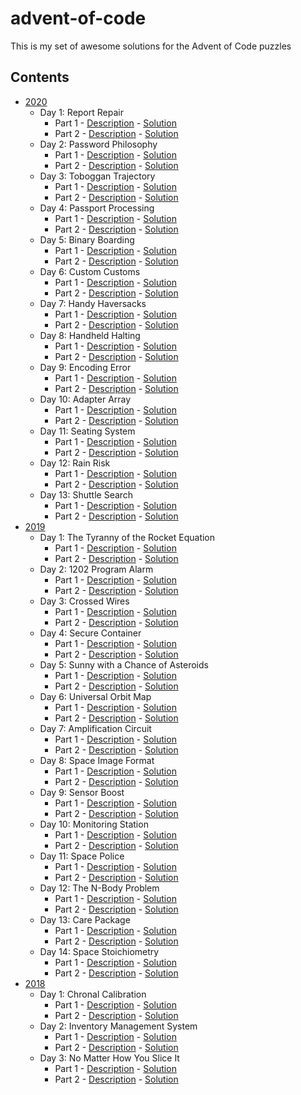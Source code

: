 # advent-of-code
This is my set of awesome solutions for the Advent of Code puzzles

## Contents
* [2020](https://adventofcode.com/2020)
    * Day 1: Report Repair
        * Part 1 - [Description](https://adventofcode.com/2020/day/1#part1) - [Solution](2020/01_report_repair_part_1.rs)
        * Part 2 - [Description](https://adventofcode.com/2020/day/1#part2) - [Solution](2020/01_report_repair_part_2.rs)
    * Day 2: Password Philosophy
        * Part 1 - [Description](https://adventofcode.com/2020/day/2#part1) - [Solution](2020/02_password_philosophy_part_1.rs)
        * Part 2 - [Description](https://adventofcode.com/2020/day/2#part2) - [Solution](2020/02_password_philosophy_part_2.rs)
    * Day 3: Toboggan Trajectory
        * Part 1 - [Description](https://adventofcode.com/2020/day/3#part1) - [Solution](2020/03_toboggan_trajectory_part_1.rs)
        * Part 2 - [Description](https://adventofcode.com/2020/day/3#part2) - [Solution](2020/03_toboggan_trajectory_part_2.rs)
    * Day 4: Passport Processing
        * Part 1 - [Description](https://adventofcode.com/2020/day/4#part1) - [Solution](2020/04_passport_processing_part_1.rs)
        * Part 2 - [Description](https://adventofcode.com/2020/day/4#part2) - [Solution](2020/04_passport_processing_part_2.rs)
    * Day 5: Binary Boarding
        * Part 1 - [Description](https://adventofcode.com/2020/day/5#part1) - [Solution](2020/05_binary_boarding_part_1.rs)
        * Part 2 - [Description](https://adventofcode.com/2020/day/5#part2) - [Solution](2020/05_binary_boarding_part_2.rs)
    * Day 6: Custom Customs 
        * Part 1 - [Description](https://adventofcode.com/2020/day/6#part1) - [Solution](2020/06_custom_customs_part_1.rs)
        * Part 2 - [Description](https://adventofcode.com/2020/day/6#part2) - [Solution](2020/06_custom_customs_part_2.rs)
    * Day 7: Handy Haversacks
        * Part 1 - [Description](https://adventofcode.com/2020/day/7#part1) - [Solution](2020/07_handy_haversacks_part_1.rs)
        * Part 2 - [Description](https://adventofcode.com/2020/day/7#part2) - [Solution](2020/07_handy_haversacks_part_2.rs)
    * Day 8: Handheld Halting 
        * Part 1 - [Description](https://adventofcode.com/2020/day/8#part1) - [Solution](2020/08_handheld_halting_part_1.rs)
        * Part 2 - [Description](https://adventofcode.com/2020/day/8#part2) - [Solution](2020/08_handheld_halting_part_2.rs)
    * Day 9: Encoding Error
        * Part 1 - [Description](https://adventofcode.com/2020/day/9#part1) - [Solution](2020/09_encoding_error_part_1.rs)
        * Part 2 - [Description](https://adventofcode.com/2020/day/9#part2) - [Solution](2020/09_encoding_error_part_2.rs)
    * Day 10: Adapter Array
        * Part 1 - [Description](https://adventofcode.com/2020/day/10#part1) - [Solution](2020/10_adapter_array_part_1.rs)
        * Part 2 - [Description](https://adventofcode.com/2020/day/10#part2) - [Solution](2020/10_adapter_array_part_2.rs)
    * Day 11: Seating System
        * Part 1 - [Description](https://adventofcode.com/2020/day/11#part1) - [Solution](2020/11_seating_system_part_1.rs)
        * Part 2 - [Description](https://adventofcode.com/2020/day/11#part2) - [Solution](2020/11_seating_system_part_2.rs)
    * Day 12: Rain Risk
        * Part 1 - [Description](https://adventofcode.com/2020/day/12#part1) - [Solution](2020/12_rain_risk_part_1.rs)
        * Part 2 - [Description](https://adventofcode.com/2020/day/12#part2) - [Solution](2020/12_rain_risk_part_2.rs)
    * Day 13: Shuttle Search
        * Part 1 - [Description](https://adventofcode.com/2020/day/13#part1) - [Solution](2020/13_shittle_search_part_1.rs)
        * Part 2 - [Description](https://adventofcode.com/2020/day/13#part2) - [Solution](2020/13_shuttle_search_part_2.rs)
* [2019](https://adventofcode.com/2019)
    * Day 1: The Tyranny of the Rocket Equation 
        * Part 1 - [Description](https://adventofcode.com/2019/day/1#part1) - [Solution](2019/1_the_tyranny_of_the_rocket_equation_part_1.py)
        * Part 2 - [Description](https://adventofcode.com/2019/day/1#part2) - [Solution](2019/1_the_tyranny_of_the_rocket_equation_part_2.py)
    * Day 2: 1202 Program Alarm 
        * Part 1 - [Description](https://adventofcode.com/2019/day/2#part1) - [Solution](2019/2_1202_program_alarm_part_1.py)
        * Part 2 - [Description](https://adventofcode.com/2019/day/2#part2) - [Solution](2019/2_1202_program_alarm_part_2.py)
    * Day 3: Crossed Wires 
        * Part 1 - [Description](https://adventofcode.com/2019/day/3#part1) - [Solution](2019/3_crossed_wires_part_1.py)
        * Part 2 - [Description](https://adventofcode.com/2019/day/3#part2) - [Solution](2019/3_crossed_wires_part_2.py)
    * Day 4: Secure Container 
        * Part 1 - [Description](https://adventofcode.com/2019/day/4#part1) - [Solution](2019/4_secure_container_part_1.py)
        * Part 2 - [Description](https://adventofcode.com/2019/day/4#part2) - [Solution](2019/4_secure_container_part_2.py)
    * Day 5: Sunny with a Chance of Asteroids 
        * Part 1 - [Description](https://adventofcode.com/2019/day/5#part1) - [Solution](2019/5_sunny_with_a_chance_of_asteroids_part_1.py)
        * Part 2 - [Description](https://adventofcode.com/2019/day/5#part2) - [Solution](2019/5_sunny_with_a_chance_of_asteroids_part_2.py)
    * Day 6: Universal Orbit Map 
        * Part 1 - [Description](https://adventofcode.com/2019/day/6#part1) - [Solution](2019/6_universal_orbit_map_part_1.py)
        * Part 2 - [Description](https://adventofcode.com/2019/day/6#part2) - [Solution](2019/6_universal_orbit_map_part_2.py)
    * Day 7: Amplification Circuit 
        * Part 1 - [Description](https://adventofcode.com/2019/day/7#part1) - [Solution](2019/7_amplification_circuit_part_1.py)
        * Part 2 - [Description](https://adventofcode.com/2019/day/7#part2) - [Solution](2019/7_amplification_circuit_part_2.py)
    * Day 8: Space Image Format 
        * Part 1 - [Description](https://adventofcode.com/2019/day/8#part1) - [Solution](2019/8_space_image_format_part_1.py)
        * Part 2 - [Description](https://adventofcode.com/2019/day/8#part2) - [Solution](2019/8_space_image_format_part_2.py)
    * Day 9: Sensor Boost 
        * Part 1 - [Description](https://adventofcode.com/2019/day/9#part1) - [Solution](2019/9_sensor_boost_part_1.py)
        * Part 2 - [Description](https://adventofcode.com/2019/day/9#part2) - [Solution](2019/9_sensor_boost_part_2.py)
    * Day 10: Monitoring Station 
        * Part 1 - [Description](https://adventofcode.com/2019/day/10#part1) - [Solution](2019/10_monitoring_station_part_1.py)
        * Part 2 - [Description](https://adventofcode.com/2019/day/10#part2) - [Solution](2019/10_monitoring_station_part_2.py)
    * Day 11: Space Police 
        * Part 1 - [Description](https://adventofcode.com/2019/day/11#part1) - [Solution](2019/11_space_police_part_1.py)
        * Part 2 - [Description](https://adventofcode.com/2019/day/11#part2) - [Solution](2019/11_space_police_part_2.py)
    * Day 12: The N-Body Problem 
        * Part 1 - [Description](https://adventofcode.com/2019/day/12#part1) - [Solution](2019/12_the_n_body_problem_part_1.py)
        * Part 2 - [Description](https://adventofcode.com/2019/day/12#part2) - [Solution](2019/12_the_n_body_problem_part_2.py)
    * Day 13: Care Package 
        * Part 1 - [Description](https://adventofcode.com/2019/day/13#part1) - [Solution](2019/13_care_package_part_1.py)
        * Part 2 - [Description](https://adventofcode.com/2019/day/13#part2) - [Solution](2019/13_care_package_part_2.py)
    * Day 14: Space Stoichiometry 
        * Part 1 - [Description](https://adventofcode.com/2019/day/14#part1) - [Solution](2019/14_space_stoichiometry_part_1.py)
        * Part 2 - [Description](https://adventofcode.com/2019/day/14#part2) - [Solution](2019/14_space_stoichiometry_part_2.py)
* [2018](https://adventofcode.com/2018)
    * Day 1: Chronal Calibration
        * Part 1 - [Description](https://adventofcode.com/2018/day/1#part1) - [Solution](2018/1_chronal_calibration_part_1.py)
        * Part 2 - [Description](https://adventofcode.com/2018/day/1#part2) - [Solution](2018/1_chronal_calibration_part_2.py)
    * Day 2: Inventory Management System
        * Part 1 - [Description](https://adventofcode.com/2018/day/2#part1) - [Solution](2018/2_inventory_management_system_part_1.py)
        * Part 2 - [Description](https://adventofcode.com/2018/day/2#part2) - [Solution](2018/2_inventory_management_system_part_2.py)
    * Day 3: No Matter How You Slice It
        * Part 1 - [Description](https://adventofcode.com/2018/day/3#part1) - [Solution](2018/3_no_matter_how_you_slice_it_part_1.py)
        * Part 2 - [Description](https://adventofcode.com/2018/day/3#part2) - [Solution](2018/3_no_matter_how_you_slice_it_part_2.py)


